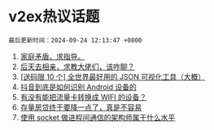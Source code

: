 # v2ex热议话题

`最后更新时间：2024-09-24 12:13:47 +0800`

1. [家庭矛盾，求指导。](https://www.v2ex.com/t/1075310)
1. [后天去相亲，求教大佬们，该咋聊？](https://www.v2ex.com/t/1075197)
1. [[送码限 10 个] 全世界最好用的 JSON 可视化工具（大概）](https://www.v2ex.com/t/1075250)
1. [抖音到底是如何识别 Android 设备的](https://www.v2ex.com/t/1075162)
1. [有没有能把流量卡转换成 WIFI 的设备？](https://www.v2ex.com/t/1075221)
1. [存量房贷终于要降一点了，真是不容易](https://www.v2ex.com/t/1075268)
1. [使用 socket 做进程间通信的架构师属于什么水平](https://www.v2ex.com/t/1075187)


